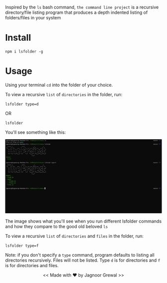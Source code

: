 Inspired by the `ls` bash command, `the command line project` is a recursive directory/file listing program that produces a depth indented listing of folders/files in your system

# Install

```
npm i lsfolder -g
```

# Usage

Using your terminal `cd` into the folder of your choice.

To view a recursive `list` of `directories` in the folder, run:

```
lsfolder type=d
```

OR

```
lsfolder

```

You'll see something like this:

![alt text](clProject.png)

The image shows what you'll see when you run different lsfolder commands and how they compare to the good old beloved `ls`

To view a recursive `list` of `directories` and `files` in the folder, run:

```
lsfolder type=f
```

Note: if you don't specify a `type` command, program defaults to listing all directories recursively. Files will not be listed. Type `d` is for directories and `f` is for directories and files.

<center> << Made with ♥ by Jagnoor Grewal >>  </center>
